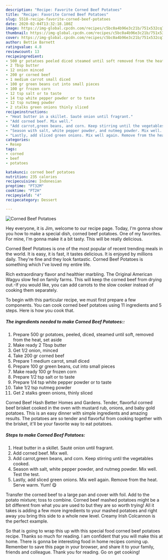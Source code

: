 ```yaml
---
description: "Recipe: Favorite Corned Beef Potatoes"
title: "Recipe: Favorite Corned Beef Potatoes"
slug: 5518-recipe-favorite-corned-beef-potatoes
date: 2020-02-04T13:32:18.180Z
image: https://img-global.cpcdn.com/recipes/c5bc0a4b96e3c21b/751x532cq70/corned-beef-potatoes-recipe-main-photo.jpg
thumbnail: https://img-global.cpcdn.com/recipes/c5bc0a4b96e3c21b/751x532cq70/corned-beef-potatoes-recipe-main-photo.jpg
cover: https://img-global.cpcdn.com/recipes/c5bc0a4b96e3c21b/751x532cq70/corned-beef-potatoes-recipe-main-photo.jpg
author: Bettie Barnett
ratingvalue: 4.8
reviewcount: 13
recipeingredient:
- 500 gr potatoes peeled diced steamed until soft removed from the heat set aside
- 2 Tbsp butter
- 12 onion minced
- 200 gr corned beef
- 1 medium carrot small diced
- 100 gr green beans cut into small pieces
- 100 gr frozen corn
- 12 tsp salt or to taste
- 14 tsp white pepper powder or to taste
- 12 tsp nutmeg powder
- 2 stalks green onions thinly sliced
recipeinstructions:
- "Heat butter in a skillet. Sauté onion until fragrant."
- "Add corned beef. Mix well."
- "Add carrot,green beans, and corn. Keep stirring until the vegetables cooked."
- "Season with salt, white pepper powder, and nutmeg powder. Mix well. Test the test."
- "Lastly, add sliced green onions. Mix well again. Remove from the heat. Serve warm. Yum! 😋"
categories:
- Resep
tags:
- corned
- beef
- potatoes

katakunci: corned beef potatoes
nutrition: 235 calories
recipecuisine: Indonesian
preptime: "PT32M"
cooktime: "PT2H"
recipeyield: "4"
recipecategory: Dessert

---
```



![Corned Beef Potatoes](https://img-global.cpcdn.com/recipes/c5bc0a4b96e3c21b/751x532cq70/corned-beef-potatoes-recipe-main-photo.jpg)

Hey everyone, it is Jim, welcome to our recipe page. Today, I'm gonna show you how to make a special dish, corned beef potatoes. One of my favorites. For mine, I'm gonna make it a bit tasty. This will be really delicious.

Corned Beef Potatoes is one of the most popular of recent trending meals in the world. It is easy, it is fast, it tastes delicious. It is enjoyed by millions daily. They're fine and they look fantastic. Corned Beef Potatoes is something which I've loved my entire life.

Rich extraordinary flavor and healthier marbling. The Original American Wagyu slow fed on family farms. This will keep the corned beef from drying out.-If you would like, you can add carrots to the slow cooker instead of cooking them separately.


To begin with this particular recipe, we must first prepare a few components. You can cook corned beef potatoes using 11 ingredients and 5 steps. Here is how you cook that.

##### The ingredients needed to make Corned Beef Potatoes::

1. Prepare 500 gr potatoes, peeled, diced, steamed until soft, removed from the heat, set aside
1. Make ready 2 Tbsp butter
1. Get 1/2 onion, minced
1. Take 200 gr corned beef
1. Prepare 1 medium carrot, small diced
1. Prepare 100 gr green beans, cut into small pieces
1. Make ready 100 gr frozen corn
1. Prepare 1/2 tsp salt or to taste
1. Prepare 1/4 tsp white pepper powder or to taste
1. Take 1/2 tsp nutmeg powder
1. Get 2 stalks green onions, thinly sliced


Corned Beef Hash Better Homes and Gardens. Tender, flavorful corned beef brisket cooked in the oven with mustard rub, onions, and baby gold potatoes. This is an easy dinner with simple ingredients and amazing results. The potatoes are so tender and flavorful from cooking together with the brisket, it&#39;ll be your favorite way to eat potatoes. 

##### Steps to make Corned Beef Potatoes:

1. Heat butter in a skillet. Sauté onion until fragrant.
1. Add corned beef. Mix well.
1. Add carrot,green beans, and corn. Keep stirring until the vegetables cooked.
1. Season with salt, white pepper powder, and nutmeg powder. Mix well. Test the test.
1. Lastly, add sliced green onions. Mix well again. Remove from the heat. Serve warm. Yum! 😋


Transfer the corned beef to a large pan and cover with foil. Add to the potato mixture; toss to combine. Corned beef mashed potatoes might be a bit different from what you are used to but they are so worth trying! All it takes is adding a few more ingredients to your mashed potatoes and right away you bring this side to a whole new level. Creamy Irish Colcannon is the perfect example. 

So that is going to wrap this up with this special food corned beef potatoes recipe. Thanks so much for reading. I am confident that you will make this at home. There is gonna be interesting food in home recipes coming up. Remember to save this page in your browser, and share it to your family, friends and colleague. Thank you for reading. Go on get cooking!
